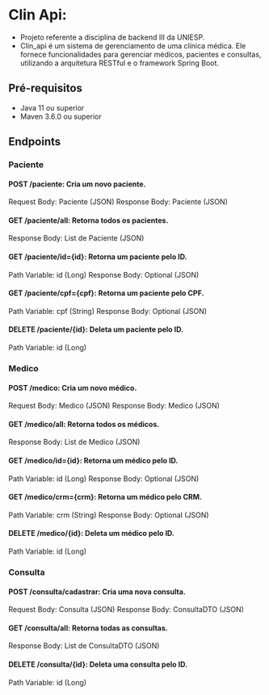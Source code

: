 # Clin Api:
- Projeto referente a disciplina de backend III da UNIESP.  
- Clin_api é um sistema de gerenciamento de uma clínica médica. Ele fornece funcionalidades para gerenciar médicos, pacientes e consultas, utilizando a arquitetura RESTful e o framework Spring Boot.

## Pré-requisitos

- Java 11 ou superior
- Maven 3.6.0 ou superior

## Endpoints
### Paciente
#### POST /paciente: Cria um novo paciente.

Request Body: Paciente (JSON)
Response Body: Paciente (JSON)
#### GET /paciente/all: Retorna todos os pacientes.

Response Body: List de Paciente (JSON)
#### GET /paciente/id={id}: Retorna um paciente pelo ID.

Path Variable: id (Long)
Response Body: Optional<Paciente> (JSON)
#### GET /paciente/cpf={cpf}: Retorna um paciente pelo CPF.

Path Variable: cpf (String)
Response Body: Optional<Paciente> (JSON)
#### DELETE /paciente/{id}: Deleta um paciente pelo ID.

Path Variable: id (Long)
### Medico
#### POST /medico: Cria um novo médico.

Request Body: Medico (JSON)
Response Body: Medico (JSON)
#### GET /medico/all: Retorna todos os médicos.

Response Body: List de Medico (JSON)
#### GET /medico/id={id}: Retorna um médico pelo ID.

Path Variable: id (Long)
Response Body: Optional<Medico> (JSON)
#### GET /medico/crm={crm}: Retorna um médico pelo CRM.

Path Variable: crm (String)
Response Body: Optional<Medico> (JSON)
#### DELETE /medico/{id}: Deleta um médico pelo ID.

Path Variable: id (Long)
### Consulta
#### POST /consulta/cadastrar: Cria uma nova consulta.

Request Body: Consulta (JSON)
Response Body: ConsultaDTO (JSON)
#### GET /consulta/all: Retorna todas as consultas.

Response Body: List de ConsultaDTO (JSON)
#### DELETE /consulta/{id}: Deleta uma consulta pelo ID.

Path Variable: id (Long)
